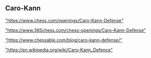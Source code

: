 <h2>Caro-Kann</h2>
<p><a href="https://www.chess.com/openings/Caro-Kann-Defense">"https://www.chess.com/openings/Caro-Kann-Defense"</a></p>

<p><a href="https://www.365chess.com/chess-openings/Caro-Kann-Defense">"https://www.365chess.com/chess-openings/Caro-Kann-Defense"</a></p>

<p><a href="https://www.chessable.com/blog/caro-kann-defense/">"https://www.chessable.com/blog/caro-kann-defense/"</a></p>

<p><a href="https://en.wikipedia.org/wiki/Caro–Kann_Defence">"https://en.wikipedia.org/wiki/Caro–Kann_Defence"</a></p>

